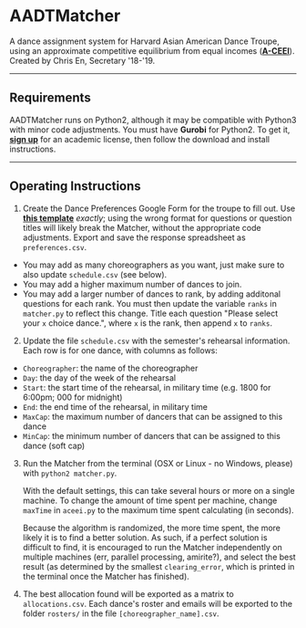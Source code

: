 # AADTMatcher
A dance assignment system for Harvard Asian American Dance Troupe, using an approximate competitive equilibrium from equal incomes (**[A-CEEI](http://faculty.chicagobooth.edu/eric.budish/research/CourseMatch.pdf)**). Created by Chris En, Secretary '18-'19.
___

## Requirements
AADTMatcher runs on Python2, although it may be compatible with Python3 with minor code adjustments. You must have **Gurobi** for Python2. To get it, **[sign up](http://www.gurobi.com/registration/download-reg)** for an academic license, then follow the download and install instructions.
___

## Operating Instructions
1. Create the Dance Preferences Google Form for the troupe to fill out. Use **[this template](https://drive.google.com/open?id=1q_T8xYxndKK6aVQJ4TMPpFCGnrqIDiPpJclJOwYnMPo)** *exactly*; using the wrong format for questions or question titles will likely break the Matcher, without the appropriate code adjustments. Export and save the response spreadsheet as `preferences.csv`.
  * You may add as many choreographers as you want, just make sure to also update `schedule.csv` (see below).
  * You may add a higher maximum number of dances to join.
  * You may add a larger number of dances to rank, by adding additonal questions for each rank. You must then update the variable `ranks` in `matcher.py` to reflect this change. Title each question "Please select your `x` choice dance.", where `x` is the rank, then append `x` to `ranks`.

2. Update the file `schedule.csv` with the semester's rehearsal information. Each row is for one dance, with columns as follows:
  * `Choreographer`: the name of the choreographer
  * `Day`: the day of the week of the rehearsal
  * `Start`: the start time of the rehearsal, in military time (e.g. 1800 for 6:00pm; 000 for midnight)
  * `End`: the end time of the rehearsal, in military time
  * `MaxCap`: the maximum number of dancers that can be assigned to this dance
  * `MinCap`: the minimum number of dancers that can be assigned to this dance (soft cap)

3. Run the Matcher from the terminal (OSX or Linux - no Windows, please) with `python2 matcher.py`. 

   With the default settings, this can take several hours or more on a single machine. To change the amount of time spent per machine, change `maxTime` in `aceei.py` to the maximum time spent calculating (in seconds).

   Because the algorithm is randomized, the more time spent, the more likely it is to find a better solution. As such, if a perfect solution is difficult to find, it is encouraged to run the Matcher independently on multiple machines (err, parallel processing, amirite?), and select the best result (as determined by the smallest `clearing_error`, which is printed in the terminal once the Matcher has finished).

4. The best allocation found will be exported as a matrix to `allocations.csv`. Each dance's roster and emails will be exported to the folder `rosters/` in the file `[choreographer_name].csv`.